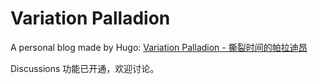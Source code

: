 # Variation Palladion

A personal blog made by Hugo: [Variation Palladion - 撕裂时间的帕拉迪昂](https://elizurhz.cn/)

Discussions 功能已开通，欢迎讨论。
